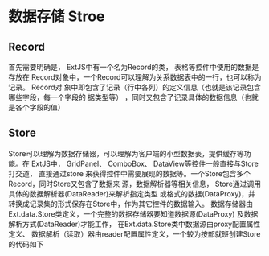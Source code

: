 # 数据存储 Stroe #
## Record ##
首先需要明确是， ExtJS中有一个名为Record的类， 表格等控件中使用的数据是存放在
Record对象中，一个Record可以理解为关系数据表中的一行，也可以称为记录。 Record对
象中即包含了记录（行中各列）的定义信息（也就是该记录包含哪些字段，每一个字段的
据类型等） ，同时又包含了记录具体的数据信息（也就是各个字段的值） 

## Store ##
  Store可以理解为数据存储器，可以理解为客户端的小型数据表，提供缓存等功能。在
ExtJS中， GridPanel、 ComboBox、 DataView等控件一般直接与Store打交道， 直接通过store
来获得控件中需要展现的数据等。一个Store包含多个Record，同时Store又包含了数据来
源，数据解析器等相关信息， Store通过调用具体的数据解析器(DataReader)来解析指定类型
或格式的数据(DataProxy)，并转换成记录集的形式保存在Store中，作为其它控件的数据输入。
  数据存储器由Ext.data.Store类定义，一个完整的数据存储器要知道数据源(DataProxy)
及数据解析方式(DataReader)才能工作， 在Ext.data.Store类中数据源由proxy配置属性定义、
数据解析（读取）器由reader配置属性定义，一个较为按部就班创建Store的代码如下